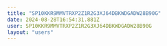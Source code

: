 ```yaml
---
title: "SP10KKR9MMVTRXP2Z1R2G3XJ64DBKWDGADW28B90G"
date: 2024-08-28T16:54:31.881Z
user: SP10KKR9MMVTRXP2Z1R2G3XJ64DBKWDGADW28B90G
layout: "users"
---
```

    